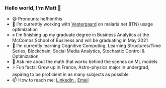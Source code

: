 ### Hello world, I'm Matt 👋

- 😄 Pronouns: he/him/his
- 🔭 I’m currently working with <a href="https://vestergaard.com">Vestergaard</a> on malaria net (ITN) usage optimization
- ✊ I'm finishing up my graduate degree in Business Analytics at the McCombs School of Business and will be graduating in May 2021
- 🌱 I’m currently learning Cognitive Computing, Learning Structures/Time Series, Blockchain, Social Media Analytics, Stochastic Control & Optimization
- 💬 Ask me about the math that works behind the scenes on ML models
- ⚡ Fun facts: Grew up in France, Astro-physics major in undergrad, aspiring to be proficient in as many subjects as possible
- 📫 How to reach me: <a href="linkedin.com/in/matthew-ruffner-data-analytics" class="icon fa-linkedin">
    										<span class="label">LinkedIn</span>
 									    </a> , <a href="matthew.ruffner@utexas.edu" class="icon fa-envelope">
										<span class="label">Email</span>
									</a>

<!--
**MattRuffner/MattRuffner** is a ✨ _special_ ✨ repository because its `README.md` (this file) appears on your GitHub profile.


-->
